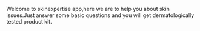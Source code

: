 Welcome to skinexpertise app,here we are to help you about skin issues.Just answer some basic questions and you will get dermatologically tested product kit.
